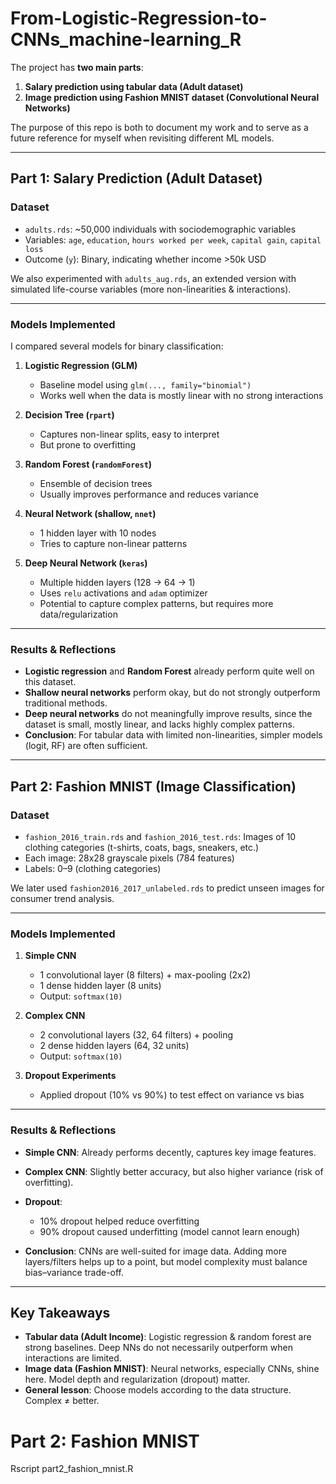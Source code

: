 # From-Logistic-Regression-to-CNNs_machine-learning_R

The project has **two main parts**:  

1. **Salary prediction using tabular data (Adult dataset)**  
2. **Image prediction using Fashion MNIST dataset (Convolutional Neural Networks)**  

The purpose of this repo is both to document my work and to serve as a future reference for myself when revisiting different ML models.

---

## Part 1: Salary Prediction (Adult Dataset)

### Dataset
- `adults.rds`: ~50,000 individuals with sociodemographic variables  
- Variables: `age`, `education`, `hours worked per week`, `capital gain`, `capital loss`  
- Outcome (`y`): Binary, indicating whether income >50k USD  

We also experimented with `adults_aug.rds`, an extended version with simulated life-course variables (more non-linearities & interactions).

---

### Models Implemented
I compared several models for binary classification:

1. **Logistic Regression (GLM)**  
   - Baseline model using `glm(..., family="binomial")`  
   - Works well when the data is mostly linear with no strong interactions  

2. **Decision Tree (`rpart`)**  
   - Captures non-linear splits, easy to interpret  
   - But prone to overfitting  

3. **Random Forest (`randomForest`)**  
   - Ensemble of decision trees  
   - Usually improves performance and reduces variance  

4. **Neural Network (shallow, `nnet`)**  
   - 1 hidden layer with 10 nodes  
   - Tries to capture non-linear patterns  

5. **Deep Neural Network (`keras`)**  
   - Multiple hidden layers (128 → 64 → 1)  
   - Uses `relu` activations and `adam` optimizer  
   - Potential to capture complex patterns, but requires more data/regularization  

---

### Results & Reflections
- **Logistic regression** and **Random Forest** already perform quite well on this dataset.  
- **Shallow neural networks** perform okay, but do not strongly outperform traditional methods.  
- **Deep neural networks** do not meaningfully improve results, since the dataset is small, mostly linear, and lacks highly complex patterns.  
- **Conclusion**: For tabular data with limited non-linearities, simpler models (logit, RF) are often sufficient.  

---

## Part 2: Fashion MNIST (Image Classification)

### Dataset
- `fashion_2016_train.rds` and `fashion_2016_test.rds`: Images of 10 clothing categories (t-shirts, coats, bags, sneakers, etc.)  
- Each image: 28x28 grayscale pixels (784 features)  
- Labels: 0–9 (clothing categories)  

We later used `fashion2016_2017_unlabeled.rds` to predict unseen images for consumer trend analysis.

---

### Models Implemented
1. **Simple CNN**  
   - 1 convolutional layer (8 filters) + max-pooling (2x2)  
   - 1 dense hidden layer (8 units)  
   - Output: `softmax(10)`  

2. **Complex CNN**  
   - 2 convolutional layers (32, 64 filters) + pooling  
   - 2 dense hidden layers (64, 32 units)  
   - Output: `softmax(10)`  

3. **Dropout Experiments**  
   - Applied dropout (10% vs 90%) to test effect on variance vs bias  

---

### Results & Reflections
- **Simple CNN**: Already performs decently, captures key image features.  
- **Complex CNN**: Slightly better accuracy, but also higher variance (risk of overfitting).  
- **Dropout**:  
  - 10% dropout helped reduce overfitting  
  - 90% dropout caused underfitting (model cannot learn enough)  

- **Conclusion**: CNNs are well-suited for image data. Adding more layers/filters helps up to a point, but model complexity must balance bias–variance trade-off.

---

## Key Takeaways
- **Tabular data (Adult Income)**: Logistic regression & random forest are strong baselines. Deep NNs do not necessarily outperform when interactions are limited.  
- **Image data (Fashion MNIST)**: Neural networks, especially CNNs, shine here. Model depth and regularization (dropout) matter.  
- **General lesson**: Choose models according to the data structure. Complex ≠ better.  


# Part 2: Fashion MNIST
Rscript part2_fashion_mnist.R
